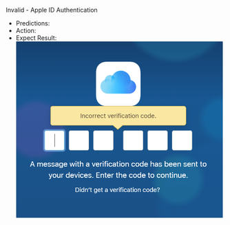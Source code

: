 Invalid - Apple ID Authentication
* Predictions: 
* Action:
* Expect Result:
![GitHub Logo](pic/Invalid.PNG)
